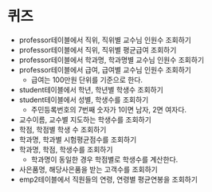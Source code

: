 # 퀴즈
- professor테이블에서 직위, 직위별 교수님 인원수 조회하기
- professor테이블에서 직위, 직위별 평균급여 조회하기
- professor테이블에서 학과명, 학과명별 교수님 인원수 조회하기
- professor테이블에서 급여, 급여별 교수님 인원수 조회하기
  + 급여는 100만원 단위를 기준으로 한다.
- student테이블에서 학년, 학년별 학생수 조회하기
- student테이블에서 성별, 학생수를 조회하기
  + 주민등록번호의 7번째 숫자가 1이면 남자, 2면 여자다.
- 교수이름, 교수별 지도하는 학생수를 조회하기
- 학점, 학점별 학생 수 조회하기
- 학과명, 학과별 시험평균점수를 조회하기
- 학과명, 학점, 학생수를 조회하기
  + 학과명이 동일한 경우 학점별로 학생수를 계산한다.
- 사은품명, 해당사은품을 받는 고객수를 조회하기
- emp2테이블에서 직원들의 연령, 연령별 평균연봉을 조회하기
